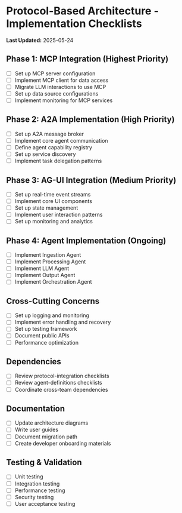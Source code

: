 # Protocol-Based Architecture - Implementation Checklists

**Last Updated:** 2025-05-24

## Phase 1: MCP Integration (Highest Priority)

- [ ] Set up MCP server configuration
- [ ] Implement MCP client for data access
- [ ] Migrate LLM interactions to use MCP
- [ ] Set up data source configurations
- [ ] Implement monitoring for MCP services

## Phase 2: A2A Implementation (High Priority)

- [ ] Set up A2A message broker
- [ ] Implement core agent communication
- [ ] Define agent capability registry
- [ ] Set up service discovery
- [ ] Implement task delegation patterns

## Phase 3: AG-UI Integration (Medium Priority)

- [ ] Set up real-time event streams
- [ ] Implement core UI components
- [ ] Set up state management
- [ ] Implement user interaction patterns
- [ ] Set up monitoring and analytics

## Phase 4: Agent Implementation (Ongoing)

- [ ] Implement Ingestion Agent
- [ ] Implement Processing Agent
- [ ] Implement LLM Agent
- [ ] Implement Output Agent
- [ ] Implement Orchestration Agent

## Cross-Cutting Concerns

- [ ] Set up logging and monitoring
- [ ] Implement error handling and recovery
- [ ] Set up testing framework
- [ ] Document public APIs
- [ ] Performance optimization

## Dependencies

- [ ] Review protocol-integration checklists
- [ ] Review agent-definitions checklists
- [ ] Coordinate cross-team dependencies

## Documentation

- [ ] Update architecture diagrams
- [ ] Write user guides
- [ ] Document migration path
- [ ] Create developer onboarding materials

## Testing & Validation

- [ ] Unit testing
- [ ] Integration testing
- [ ] Performance testing
- [ ] Security testing
- [ ] User acceptance testing
